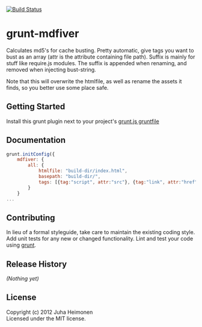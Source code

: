 [![Build Status](https://travis-ci.org/heimojuh/grunt-mdfiver.png)](https://travis-ci.org/heimojuh/grunt-mdfiver)

# grunt-mdfiver

Calculates md5's for cache busting. Pretty automatic, give tags you want to bust as an array (attr is the attribute
containing file path). Suffix is mainly for stuff like require.js modules. The suffix is appended when renaming, and 
removed when injecting bust-string.

Note that this will overwrite the htmlfile, as well as rename the assets it finds, so you better use some place safe.

## Getting Started

Install this grunt plugin next to your project's [grunt.js gruntfile][getting_started]

[grunt]: http://gruntjs.com/
[getting_started]: https://github.com/gruntjs/grunt/blob/master/docs/getting_started.md

## Documentation
```javascript
grunt.initConfig({
    mdfiver: {
        all: {
            htmlfile: "build-dir/index.html",
            basepath: "build-dir/",
            tags: [{tag:"script", attr:"src"}, {tag:"link", attr:"href"}, {tag:"script", attr:"data-main", suffix: ".js"}]
        }
    }
... 
```

## Contributing
In lieu of a formal styleguide, take care to maintain the existing coding style. Add unit tests for any new or changed functionality. Lint and test your code using [grunt][grunt].

## Release History
_(Nothing yet)_

## License
Copyright (c) 2012 Juha Heimonen  
Licensed under the MIT license.
